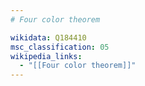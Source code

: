 ```yaml
---
# Four color theorem

wikidata: Q184410
msc_classification: 05
wikipedia_links:
  - "[[Four color theorem]]"
---
```

